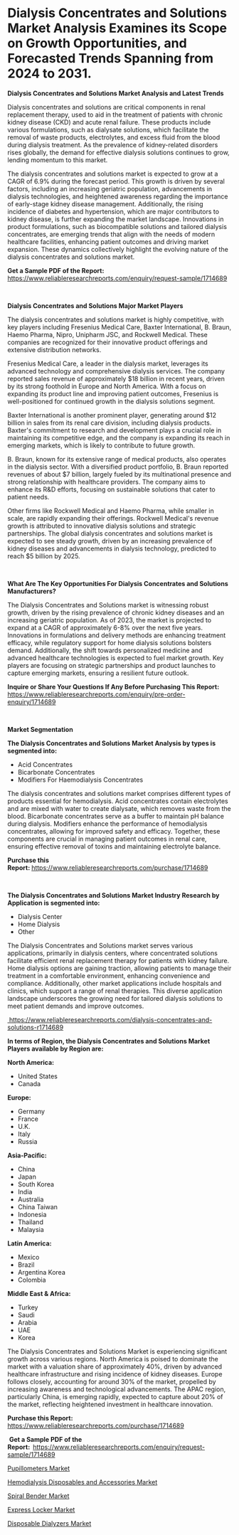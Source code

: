 <p><h1>Dialysis Concentrates and Solutions Market Analysis Examines its Scope on Growth Opportunities, and Forecasted Trends Spanning from 2024 to 2031.</h1></p><p><strong>Dialysis Concentrates and Solutions Market Analysis and Latest Trends</strong></p>
<p><p>Dialysis concentrates and solutions are critical components in renal replacement therapy, used to aid in the treatment of patients with chronic kidney disease (CKD) and acute renal failure. These products include various formulations, such as dialysate solutions, which facilitate the removal of waste products, electrolytes, and excess fluid from the blood during dialysis treatment. As the prevalence of kidney-related disorders rises globally, the demand for effective dialysis solutions continues to grow, lending momentum to this market.</p><p>The dialysis concentrates and solutions market is expected to grow at a CAGR of 6.9% during the forecast period. This growth is driven by several factors, including an increasing geriatric population, advancements in dialysis technologies, and heightened awareness regarding the importance of early-stage kidney disease management. Additionally, the rising incidence of diabetes and hypertension, which are major contributors to kidney disease, is further expanding the market landscape. Innovations in product formulations, such as biocompatible solutions and tailored dialysis concentrates, are emerging trends that align with the needs of modern healthcare facilities, enhancing patient outcomes and driving market expansion. These dynamics collectively highlight the evolving nature of the dialysis concentrates and solutions market.</p></p>
<p><strong>Get a Sample PDF of the Report:&nbsp;</strong> <a href="https://www.reliableresearchreports.com/enquiry/request-sample/1714689?utm_campaign=37&utm_medium=2&utm_source=Github&utm_content=ia&utm_term=22102024&utm_id=dialysis-concentrates-and-solutions">https://www.reliableresearchreports.com/enquiry/request-sample/1714689</a></p>
<p>&nbsp;</p>
<p><strong>Dialysis Concentrates and Solutions Major Market Players</strong></p>
<p><p>The dialysis concentrates and solutions market is highly competitive, with key players including Fresenius Medical Care, Baxter International, B. Braun, Haemo Pharma, Nipro, Unipharm JSC, and Rockwell Medical. These companies are recognized for their innovative product offerings and extensive distribution networks.</p><p>Fresenius Medical Care, a leader in the dialysis market, leverages its advanced technology and comprehensive dialysis services. The company reported sales revenue of approximately $18 billion in recent years, driven by its strong foothold in Europe and North America. With a focus on expanding its product line and improving patient outcomes, Fresenius is well-positioned for continued growth in the dialysis solutions segment.</p><p>Baxter International is another prominent player, generating around $12 billion in sales from its renal care division, including dialysis products. Baxter's commitment to research and development plays a crucial role in maintaining its competitive edge, and the company is expanding its reach in emerging markets, which is likely to contribute to future growth.</p><p>B. Braun, known for its extensive range of medical products, also operates in the dialysis sector. With a diversified product portfolio, B. Braun reported revenues of about $7 billion, largely fueled by its multinational presence and strong relationship with healthcare providers. The company aims to enhance its R&D efforts, focusing on sustainable solutions that cater to patient needs.</p><p>Other firms like Rockwell Medical and Haemo Pharma, while smaller in scale, are rapidly expanding their offerings. Rockwell Medical's revenue growth is attributed to innovative dialysis solutions and strategic partnerships. The global dialysis concentrates and solutions market is expected to see steady growth, driven by an increasing prevalence of kidney diseases and advancements in dialysis technology, predicted to reach $5 billion by 2025.</p></p>
<p>&nbsp;</p>
<p><strong>What Are The Key Opportunities For Dialysis Concentrates and Solutions Manufacturers?</strong></p>
<p><p>The Dialysis Concentrates and Solutions market is witnessing robust growth, driven by the rising prevalence of chronic kidney diseases and an increasing geriatric population. As of 2023, the market is projected to expand at a CAGR of approximately 6-8% over the next five years. Innovations in formulations and delivery methods are enhancing treatment efficacy, while regulatory support for home dialysis solutions bolsters demand. Additionally, the shift towards personalized medicine and advanced healthcare technologies is expected to fuel market growth. Key players are focusing on strategic partnerships and product launches to capture emerging markets, ensuring a resilient future outlook.</p></p>
<p><strong>Inquire or Share Your Questions If Any Before Purchasing This Report:</strong> <a href="https://www.reliableresearchreports.com/enquiry/pre-order-enquiry/1714689?utm_campaign=37&utm_medium=2&utm_source=Github&utm_content=ia&utm_term=22102024&utm_id=dialysis-concentrates-and-solutions">https://www.reliableresearchreports.com/enquiry/pre-order-enquiry/1714689</a></p>
<p>&nbsp;</p>
<p><strong>Market Segmentation</strong></p>
<p><strong>The Dialysis Concentrates and Solutions Market Analysis by types is segmented into:</strong></p>
<p><ul><li>Acid Concentrates</li><li>Bicarbonate Concentrates</li><li>Modifiers For Haemodialysis Concentrates</li></ul></p>
<p><p>The dialysis concentrates and solutions market comprises different types of products essential for hemodialysis. Acid concentrates contain electrolytes and are mixed with water to create dialysate, which removes waste from the blood. Bicarbonate concentrates serve as a buffer to maintain pH balance during dialysis. Modifiers enhance the performance of hemodialysis concentrates, allowing for improved safety and efficacy. Together, these components are crucial in managing patient outcomes in renal care, ensuring effective removal of toxins and maintaining electrolyte balance.</p></p>
<p><strong>Purchase this Report:&nbsp;</strong><a href="https://www.reliableresearchreports.com/purchase/1714689?utm_campaign=37&utm_medium=2&utm_source=Github&utm_content=ia&utm_term=22102024&utm_id=dialysis-concentrates-and-solutions">https://www.reliableresearchreports.com/purchase/1714689</a></p>
<p>&nbsp;</p>
<p><strong>The Dialysis Concentrates and Solutions Market Industry Research by Application is segmented into:</strong></p>
<p><ul><li>Dialysis Center</li><li>Home Dialysis</li><li>Other</li></ul></p>
<p><p>The Dialysis Concentrates and Solutions market serves various applications, primarily in dialysis centers, where concentrated solutions facilitate efficient renal replacement therapy for patients with kidney failure. Home dialysis options are gaining traction, allowing patients to manage their treatment in a comfortable environment, enhancing convenience and compliance. Additionally, other market applications include hospitals and clinics, which support a range of renal therapies. This diverse application landscape underscores the growing need for tailored dialysis solutions to meet patient demands and improve outcomes.</p></p>
<p><a href="https://www.reliableresearchreports.com/dialysis-concentrates-and-solutions-r1714689?utm_campaign=37&utm_medium=2&utm_source=Github&utm_content=ia&utm_term=22102024&utm_id=dialysis-concentrates-and-solutions">&nbsp;https://www.reliableresearchreports.com/dialysis-concentrates-and-solutions-r1714689</a></p>
<p><strong>In terms of Region, the Dialysis Concentrates and Solutions Market Players available by Region are:</strong></p>
<p>
    <p> <strong> North America: </strong>
        <ul>
            <li>United States</li>
            <li>Canada</li>
        </ul>
        </p> 
    <p> <strong> Europe: </strong>
        <ul>
            <li>Germany</li>
            <li>France</li>
            <li>U.K.</li>
            <li>Italy</li>
            <li>Russia</li>
        </ul>
        </p> 
    <p> <strong> Asia-Pacific: </strong>
        <ul>
            <li>China</li>
            <li>Japan</li>
            <li>South Korea</li>
            <li>India</li>
            <li>Australia</li>
            <li>China Taiwan</li>
            <li>Indonesia</li>
            <li>Thailand</li>
            <li>Malaysia</li>
        </ul>
        </p> 
    <p> <strong> Latin America: </strong>
        <ul>
            <li>Mexico</li>
            <li>Brazil</li>
            <li>Argentina Korea</li>
            <li>Colombia</li>
        </ul>
        </p> 
    <p> <strong> Middle East & Africa: </strong>
        <ul>
            <li>Turkey</li>
            <li>Saudi</li>
            <li>Arabia</li>
            <li>UAE</li>
            <li>Korea</li>
        </ul>
    </p>
    </p>
<p><p>The Dialysis Concentrates and Solutions Market is experiencing significant growth across various regions. North America is poised to dominate the market with a valuation share of approximately 40%, driven by advanced healthcare infrastructure and rising incidence of kidney diseases. Europe follows closely, accounting for around 30% of the market, propelled by increasing awareness and technological advancements. The APAC region, particularly China, is emerging rapidly, expected to capture about 20% of the market, reflecting heightened investment in healthcare innovation.</p></p>
<p><strong>Purchase this Report: </strong><a href="https://www.reliableresearchreports.com/purchase/1714689?utm_campaign=37&utm_medium=2&utm_source=Github&utm_content=ia&utm_term=22102024&utm_id=dialysis-concentrates-and-solutions">https://www.reliableresearchreports.com/purchase/1714689</a></p>
<p>&nbsp;<strong>Get a Sample PDF of the Report:&nbsp;&nbsp;</strong><a href="https://www.reliableresearchreports.com/enquiry/request-sample/1714689?utm_campaign=37&utm_medium=2&utm_source=Github&utm_content=ia&utm_term=22102024&utm_id=dialysis-concentrates-and-solutions">https://www.reliableresearchreports.com/enquiry/request-sample/1714689</a></p>
<p><strong></strong></p>
<p><p><a href="https://www.linkedin.com/pulse/strategic-roadmap-success-global-pupillometers-market-analysis-clvre?utm_campaign=37&utm_medium=2&utm_source=Github&utm_content=ia&utm_term=22102024&utm_id=dialysis-concentrates-and-solutions">Pupillometers Market</a></p><p><a href="https://github.com/LacThu1/Market-Research-Report-List-1/blob/main/hemodialysis-disposables-and-accessories-market.md?utm_campaign=37&utm_medium=2&utm_source=Github&utm_content=ia&utm_term=22102024&utm_id=dialysis-concentrates-and-solutions">Hemodialysis Disposables and Accessories Market</a></p><p><a href="https://issuu.com/reportprime-2/docs/spiral-bender-market-size-2030.pptx_0c446aaf90c553?utm_campaign=37&utm_medium=2&utm_source=Github&utm_content=ia&utm_term=22102024&utm_id=dialysis-concentrates-and-solutions">Spiral Bender Market</a></p><p><a href="https://issuu.com/reportprime-2/docs/express-locker-market-size-2030.ppt_abfb48230e2139?utm_campaign=37&utm_medium=2&utm_source=Github&utm_content=ia&utm_term=22102024&utm_id=dialysis-concentrates-and-solutions">Express Locker Market</a></p><p><a href="https://github.com/ChristianClark406/Market-Research-Report-List-1/blob/main/disposable-dialyzers-market.md?utm_campaign=37&utm_medium=2&utm_source=Github&utm_content=ia&utm_term=22102024&utm_id=dialysis-concentrates-and-solutions">Disposable Dialyzers Market</a></p></p>